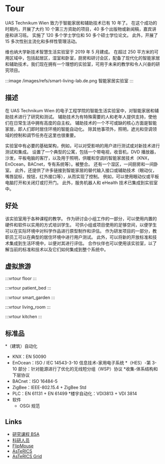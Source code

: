 # Tour

<!-- @[youtube](xBFLoPRD6rE) -->

UAS Technikum Wien 致力于智能家居和辅助技术已有 10 年了。
在这个成功的时期内，开展了大约 10 个第三方资助的项目，40 多个出版物或新闻稿，嘉宾讲座和讲习班。
实施了 120 多个学士学位和 50 多个硕士学位论文。
此外，开展了 15 多次性别主流化和多样性管理活动。

维也纳大学新技术智慧生活实验室于 2019 年 5 月建成。
在超过 250 平方米的可用区域中，包括起居区，湿室和卧室，厨房和研讨会区，配备了现代化的智能家居和辅助技术，我们现在拥有一个理想的实验室，可用于未来的教学和令人兴奋的研究项目。

:::image
/images/refs/smart-living-lab.de.png
智能家居实验室
:::

## 描述

在 UAS Technikum Wien 的电子工程学院的智能生活实验室中，对智能家居和辅助技术进行了研究和测试。
辅助技术为有特殊需要的人和老年人提供支持，使他们在日常生活中拥有高度的自主权。
辅助技术的一个不可或缺的核心方面是智能家居，即人们即时居住环境的智能自动化。
除其他事项外，照明，遮光和空调领域的控制和调节任务在这里也很重要。

实验室中有必要的基础架构，例如，可以对受影响的用户进行测试或对新技术进行测试和集成。
设置了一个典型的公寓，包括一个带电视，收音机，DVD 播放器，沙发，平板电脑的客厅，以及用于照明，供暖和空调的智能家居技术（KNX，EnOcean，BACnet，专有系统等）。被整合。
还有一个湿区，一间厨房和一间卧室。
此外，还提供了许多链接到智能家居的替代输入接口或辅助技术（眼动仪，嘴唇鼠标，按钮，红外接口等），从而实现了控制。
例如，可以使用眼动仪或平板电脑打开和关闭灯或打开门。
此外，服务机器人和 eHealth 技术已集成到实验室中。

## 好处

该实验室用于各种课程的教学。
作为研讨会小组工作的一部分，可以使用内置的硬件和软件以实用的方式培训学生。
可供小组或项目使用的足够空间，以便学生可以在实际环境中对科学作品进行原型制作和评估。
作为研发项目的一部分，教职员工可以在典型的居住环境中进行用户测试。
此外，可以将新的开放标准和技术集成到生活环境中，以便对其进行评估。
合作伙伴也可以使用该实验室，以了解当前的标准和技术以及它们如何集成到整个系统中。

## 虚拟旅游

:::vrtour
floor
:::

:::vrtour
patient_bed
:::

:::vrtour
smart_garden
:::

:::vrtour
living_room
:::

:::vrtour
kitchen
:::

## 标准品

\*（建筑）自动化

- KNX：EN 50090
- EnOcean：ISO / IEC 14543-3-10 信息技术-家用电子系统
  *（HES）-第 3-10 部分：针对能源进行了优化的无线短分组（WSP）协议
  *收集-体系结构和下层协议
- BACnet：ISO 16484-5
- ZigBee：IEEE-802.15.4 + ZigBee Std
- PLC：EN 61131 + EN 61499 \*楼宇自动化：VDI3813 + VDI 3814
- 软件
  - OSGi 规范

## Links

- [研究课程 BSA](https://www.technikum-wien.at/bsa)
- [科研人员](https://embsys.technikum-wien.at/)
- [FlipMouse](https://www.asterics-foundation.org/projects/the-flipmouse/)
- [AsTeRICS](https://www.asterics.eu/)
- [AsTeRICS Grid](https://www.asterics-foundation.org/projects/asterics-ergo-grid-2/)
